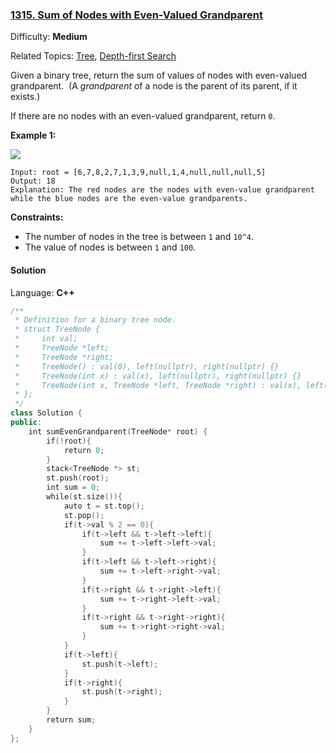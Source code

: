 ### [1315\. Sum of Nodes with Even-Valued Grandparent](https://leetcode.com/problems/sum-of-nodes-with-even-valued-grandparent/)

Difficulty: **Medium**

Related Topics: [Tree](https://leetcode.com/tag/tree/), [Depth-first Search](https://leetcode.com/tag/depth-first-search/)

Given a binary tree, return the sum of values of nodes with even-valued grandparent.  (A _grandparent_ of a node is the parent of its parent, if it exists.)

If there are no nodes with an even-valued grandparent, return `0`.

**Example 1:**

**![](https://assets.leetcode.com/uploads/2019/07/24/1473_ex1.png)**

```
Input: root = [6,7,8,2,7,1,3,9,null,1,4,null,null,null,5]
Output: 18
Explanation: The red nodes are the nodes with even-value grandparent while the blue nodes are the even-value grandparents.
```

**Constraints:**

- The number of nodes in the tree is between `1` and `10^4`.
- The value of nodes is between `1` and `100`.

#### Solution

Language: **C++**

```c++
/**
 * Definition for a binary tree node.
 * struct TreeNode {
 *     int val;
 *     TreeNode *left;
 *     TreeNode *right;
 *     TreeNode() : val(0), left(nullptr), right(nullptr) {}
 *     TreeNode(int x) : val(x), left(nullptr), right(nullptr) {}
 *     TreeNode(int x, TreeNode *left, TreeNode *right) : val(x), left(left), right(right) {}
 * };
 */
class Solution {
public:
    int sumEvenGrandparent(TreeNode* root) {
        if(!root){
            return 0;
        }
        stack<TreeNode *> st;
        st.push(root);
        int sum = 0;
        while(st.size()){
            auto t = st.top();
            st.pop();
            if(t->val % 2 == 0){
                if(t->left && t->left->left){
                    sum += t->left->left->val;
                }
                if(t->left && t->left->right){
                    sum += t->left->right->val;
                }
                if(t->right && t->right->left){
                    sum += t->right->left->val;
                }
                if(t->right && t->right->right){
                    sum += t->right->right->val;
                }
            }
            if(t->left){
                st.push(t->left);
            }
            if(t->right){
                st.push(t->right);
            }
        }
        return sum;
    }
};
```
